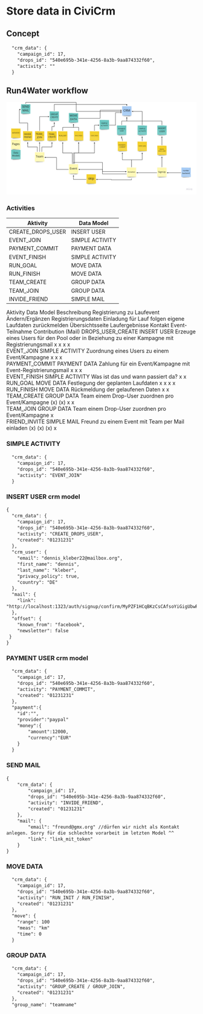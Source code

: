 # Store data in CiviCrm

## Concept

```
  "crm_data": {
    "campaign_id": 17,
    "drops_id": "540e695b-341e-4256-8a3b-9aa874332f60",
    "activity": ""
  }
```


## Run4Water workflow

![Workflow](Workflow_Run4Water.jpg)


### Activities
| Aktivity  | Data Model |
| ------------- | ------------- |
| CREATE_DROPS_USER    | INSERT USER  |
| EVENT_JOIN    | SIMPLE ACTIVITY  |
| PAYMENT_COMMIT   | PAYMENT DATA  |
| EVENT_FINISH    | SIMPLE ACTIVITY  |
| RUN_GOAL    | MOVE DATA  |
| RUN_FINISH    | MOVE DATA  |
| TEAM_CREATE    | GROUP DATA  |
| TEAM_JOIN    | GROUP DATA  |
| INVIDE_FRIEND    | SIMPLE MAIL  |


Aktivity	Data Model	Beschreibung	Registrierung zu Laufevent	Ändern/Ergänzen Registrierungsdaten	Einladung für Lauf folgen	eigene Laufdaten zurückmelden	Übersichtsseite Laufergebnisse	Kontakt	Event-Teilnahme	Contribution	(Mail)
DROPS_USER_CREATE	INSERT USER	Erzeuge eines Users für den Pool oder in Beziehung zu einer Kampagne mit Registrierungsmail	x	x	x			x			
EVENT_JOIN	SIMPLE ACTIVITY	Zuordnung eines Users zu einem Event/Kampagne	x		x				x		
PAYMENT_COMMIT	PAYMENT DATA	Zahlung für ein Event/Kampagne mit Event-Registrierungsmail	x		x					x	
EVENT_FINISH	SIMPLE ACTIVITY	Was ist das und wann passiert da?				x			x		
RUN_GOAL	MOVE DATA	Festlegung der geplanten Laufdaten	x	x	x				x		
RUN_FINISH	MOVE DATA	Rückmeldung der gelaufenen Daten 				x			x		
TEAM_CREATE	GROUP DATA	Team einem Drop-User zuordnen pro Event/Kampagne	(x)	(x)	x				x		
TEAM_JOIN	GROUP DATA	Team einem Drop-User zuordnen pro Event/Kampagne							x		
FRIEND_INVITE	SIMPLE MAIL	Freund zu einem Event mit Team per Mail einladen	(x)	(x)	(x)						x



### SIMPLE ACTIVITY

```
  "crm_data": {
    "campaign_id": 17,
    "drops_id": "540e695b-341e-4256-8a3b-9aa874332f60",
    "activity": "EVENT_JOIN"
  }
```

### INSERT USER crm model
```
{
  "crm_data": {
    "campaign_id": 17,
    "drops_id": "540e695b-341e-4256-8a3b-9aa874332f60",
    "activity": "CREATE_DROPS_USER",
    "created": "01231231"
  },
  "crm_user": {
    "email": "dennis_kleber22@mailbox.org",
    "first_name": "dennis",
    "last_name": "kleber",
    "privacy_policy": true,
    "country": "DE"
  },
  "mail": {
    "link": "http://localhost:1323/auth/signup/confirm/MyPZF1HCqBKzCsCAfsoYiGigUbwRflzpf8Mt6NOmaTc="
  },
  "offset": {
    "known_from": "facebook",
    "newsletter": false
 }
}
```
### PAYMENT USER crm model

```
  "crm_data": {
    "campaign_id": 17,
    "drops_id": "540e695b-341e-4256-8a3b-9aa874332f60",
    "activity": "PAYMENT_COMMIT",
    "created": "01231231"
  },
  "payment":{
    "id":"",
    "provider":"paypal"
    "money":{
        "amount":12000,
        "currency":"EUR"
    }  
  }
```

### SEND MAIL

```
{
    "crm_data": {
        "campaign_id": 17,
        "drops_id": "540e695b-341e-4256-8a3b-9aa874332f60",
        "activity": "INVIDE_FRIEND",
        "created": "01231231"
    },
    "mail": {
        "email": "freund@gmx.org" //dürfen wir nicht als Kontakt anlegen. Sorry für die schlechte vorarbeit im letzten Model ^^
        "link": "link_mit_token"
    }
}
```

### MOVE DATA


```
  "crm_data": {
    "campaign_id": 17,
    "drops_id": "540e695b-341e-4256-8a3b-9aa874332f60",
    "activity": "RUN_INIT / RUN_FINISH",
    "created": "01231231"
  },
  "move": {
    "range": 100
    "meas": "km"
    "time": 0
  }
```

### GROUP DATA


```
  "crm_data": {
    "campaign_id": 17,
    "drops_id": "540e695b-341e-4256-8a3b-9aa874332f60",
    "activity": "GROUP_CREATE / GROUP_JOIN",
    "created": "01231231"
  },
  "group_name": "teamname"
